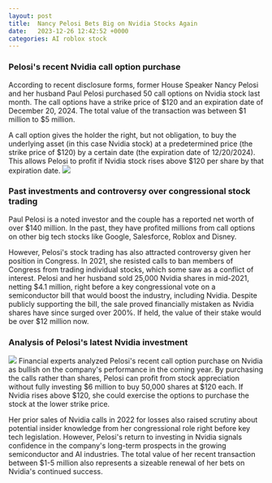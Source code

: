 ```yaml
---
layout: post
title:  Nancy Pelosi Bets Big on Nvidia Stocks Again
date:   2023-12-26 12:42:52 +0000
categories: AI roblox stock
---
```


### Pelosi's recent Nvidia call option purchase
According to recent disclosure forms, former House Speaker Nancy Pelosi and her husband Paul Pelosi purchased 50 call options on Nvidia stock last month. The call options have a strike price of $120 and an expiration date of December 20, 2024. The total value of the transaction was between $1 million to $5 million.

A call option gives the holder the right, but not obligation, to buy the underlying asset (in this case Nvidia stock) at a predetermined price (the strike price of $120) by a certain date (the expiration date of 12/20/2024). This allows Pelosi to profit if Nvidia stock rises above $120 per share by that expiration date.
![](https://nypost.com/wp-content/uploads/sites/2/2023/12/former-house-speaker-nancy-pelosi-72401633.jpg)
### Past investments and controversy over congressional stock trading

Paul Pelosi is a noted investor and the couple has a reported net worth of over $140 million. In the past, they have profited millions from call options on other big tech stocks like Google, Salesforce, Roblox and Disney.

However, Pelosi's stock trading has also attracted controversy given her position in Congress. In 2021, she resisted calls to ban members of Congress from trading individual stocks, which some saw as a conflict of interest. Pelosi and her husband sold 25,000 Nvidia shares in mid-2021, netting $4.1 million, right before a key congressional vote on a semiconductor bill that would boost the industry, including Nvidia. Despite publicly supporting the bill, the sale proved financially mistaken as Nvidia shares have since surged over 200%. If held, the value of their stake would be over $12 million now.

### Analysis of Pelosi's latest Nvidia investment
![](https://pbs.twimg.com/media/GB9iSopaoAAdYi4?format=jpg&name=small)
Financial experts analyzed Pelosi's recent call option purchase on Nvidia as bullish on the company's performance in the coming year. By purchasing the calls rather than shares, Pelosi can profit from stock appreciation without fully investing $6 million to buy 50,000 shares at $120 each. If Nvidia rises above $120, she could exercise the options to purchase the stock at the lower strike price.

Her prior sales of Nvidia calls in 2022 for losses also raised scrutiny about potential insider knowledge from her congressional role right before key tech legislation. However, Pelosi's return to investing in Nvidia signals confidence in the company's long-term prospects in the growing semiconductor and AI industries. The total value of her recent transaction between $1-5 million also represents a sizeable renewal of her bets on Nvidia's continued success.